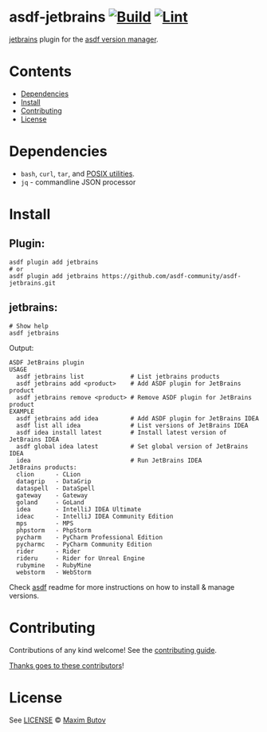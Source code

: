 # asdf-jetbrains [![Build](https://github.com/asdf-community/asdf-jetbrains/actions/workflows/build.yml/badge.svg)](https://github.com/asdf-community/asdf-jetbrains/actions/workflows/build.yml) [![Lint](https://github.com/asdf-community/asdf-jetbrains/actions/workflows/lint.yml/badge.svg)](https://github.com/asdf-community/asdf-jetbrains/actions/workflows/lint.yml)

[jetbrains](https://github.com/asdf-community/asdf-jetbrains) plugin for the [asdf version manager](https://asdf-vm.com).

# Contents

- [Dependencies](#dependencies)
- [Install](#install)
- [Contributing](#contributing)
- [License](#license)

# Dependencies

- `bash`, `curl`, `tar`, and [POSIX utilities](https://pubs.opengroup.org/onlinepubs/9699919799/idx/utilities.html).
- `jq` - commandline JSON processor

# Install

## Plugin:

```shell
asdf plugin add jetbrains
# or
asdf plugin add jetbrains https://github.com/asdf-community/asdf-jetbrains.git
```

## jetbrains:

```shell
# Show help
asdf jetbrains
```

Output:
```text
ASDF JetBrains plugin
USAGE
  asdf jetbrains list             # List jetbrains products
  asdf jetbrains add <product>    # Add ASDF plugin for JetBrains product
  asdf jetbrains remove <product> # Remove ASDF plugin for JetBrains product
EXAMPLE
  asdf jetbrains add idea         # Add ASDF plugin for JetBrains IDEA
  asdf list all idea              # List versions of JetBrains IDEA
  asdf idea install latest        # Install latest version of JetBrains IDEA
  asdf global idea latest         # Set global version of JetBrains IDEA
  idea                            # Run JetBrains IDEA
JetBrains products:
  clion      - CLion
  datagrip   - DataGrip
  dataspell  - DataSpell
  gateway    - Gateway
  goland     - GoLand
  idea       - IntelliJ IDEA Ultimate
  ideac      - IntelliJ IDEA Community Edition
  mps        - MPS
  phpstorm   - PhpStorm
  pycharm    - PyCharm Professional Edition
  pycharmc   - PyCharm Community Edition
  rider      - Rider
  rideru     - Rider for Unreal Engine
  rubymine   - RubyMine
  webstorm   - WebStorm
```

Check [asdf](https://github.com/asdf-vm/asdf) readme for more instructions on how to
install & manage versions.

# Contributing

Contributions of any kind welcome! See the [contributing guide](contributing.md).

[Thanks goes to these contributors](https://github.com/asdf-community/asdf-jetbrains/graphs/contributors)!

# License

See [LICENSE](LICENSE) © [Maxim Butov](https://github.com/mbutov/)
